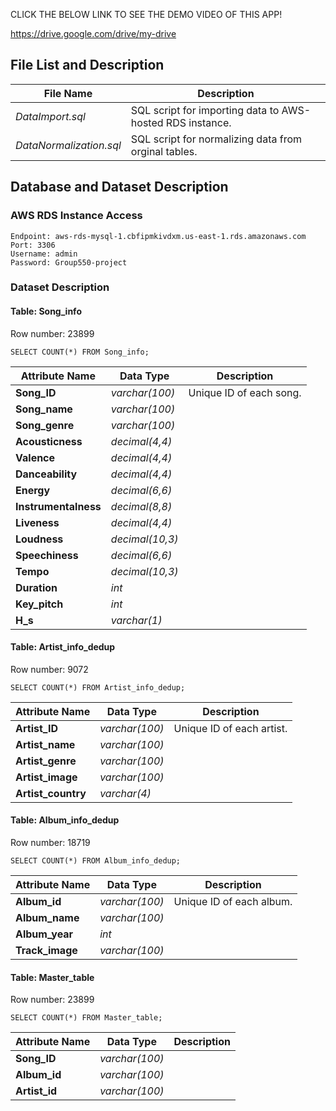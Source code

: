 
CLICK THE BELOW LINK TO SEE THE DEMO VIDEO OF THIS APP!

https://drive.google.com/drive/my-drive

## File List and Description

| File Name | Description |
| --- | --- |
| *DataImport.sql* | SQL script for importing data to AWS-hosted RDS instance. |
| *DataNormalization.sql* | SQL script for normalizing data from orginal tables. |

## Database and Dataset Description

### AWS RDS Instance Access

```
Endpoint: aws-rds-mysql-1.cbfipmkivdxm.us-east-1.rds.amazonaws.com
Port: 3306
Username: admin
Password: Group550-project
```

### Dataset Description

#### Table: Song_info

Row number: 23899

```
SELECT COUNT(*) FROM Song_info;
```

| Attribute Name | Data Type | Description
| --- | --- | --- |
| **Song_ID** | *varchar(100)* | Unique ID of each song. |
| **Song_name** | *varchar(100)* |  |
| **Song_genre** | *varchar(100)* |  |
| **Acousticness** | *decimal(4,4)* |  |
| **Valence** | *decimal(4,4)* |  |
| **Danceability** | *decimal(4,4)* |  |
| **Energy** | *decimal(6,6)* |  |
| **Instrumentalness** | *decimal(8,8)* |  |
| **Liveness** | *decimal(4,4)* |  |
| **Loudness** | *decimal(10,3)* |  |
| **Speechiness** | *decimal(6,6)* |  |
| **Tempo** | *decimal(10,3)* |  |
| **Duration** | *int* |  |
| **Key_pitch** | *int* |  |
| **H_s** | *varchar(1)* |  |

#### Table: Artist_info_dedup

Row number: 9072

```
SELECT COUNT(*) FROM Artist_info_dedup;
```

| Attribute Name | Data Type | Description
| --- | --- | --- |
| **Artist_ID** | *varchar(100)* | Unique ID of each artist. |
| **Artist_name** | *varchar(100)* |  |
| **Artist_genre** | *varchar(100)* |  |
| **Artist_image** | *varchar(100)* |  |
| **Artist_country** | *varchar(4)* |  |

#### Table: Album_info_dedup

Row number: 18719

```
SELECT COUNT(*) FROM Album_info_dedup;
```

| Attribute Name | Data Type | Description
| --- | --- | --- |
| **Album_id** | *varchar(100)* | Unique ID of each album. |
| **Album_name** | *varchar(100)* |  |
| **Album_year** | *int* |  |
| **Track_image** | *varchar(100)* |  |

#### Table: Master_table

Row number: 23899

```
SELECT COUNT(*) FROM Master_table;
```

| Attribute Name | Data Type | Description
| --- | --- | --- |
| **Song_ID** | *varchar(100)* |  |
| **Album_id** | *varchar(100)* |  |
| **Artist_id** | *varchar(100)* |  |
